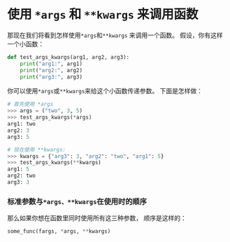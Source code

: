 # 使用 ```*args``` 和 ```**kwargs``` 来调用函数

那现在我们将看到怎样使用```*args```和```**kwargs``` 来调用一个函数。
 假设，你有这样一个小函数：
```python
def test_args_kwargs(arg1, arg2, arg3):
    print("arg1:", arg1)
    print("arg2:", arg2)
    print("arg3:", arg3)
```

你可以使用```*args```或```**kwargs```来给这个小函数传递参数。 
下面是怎样做：
```python
# 首先使用 *args
>>> args = ("two", 3, 5)
>>> test_args_kwargs(*args)
arg1: two
arg2: 3
arg3: 5

# 现在使用 **kwargs:
>>> kwargs = {"arg3": 3, "arg2": "two", "arg1": 5}
>>> test_args_kwargs(**kwargs)
arg1: 5
arg2: two
arg3: 3
```

### 标准参数与```*args、**kwargs```在使用时的顺序

那么如果你想在函数里同时使用所有这三种参数， 顺序是这样的：
```python
some_func(fargs, *args, **kwargs)
```